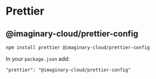 # Prettier

## @imaginary-cloud/prettier-config


```
npm install prettier @imaginary-cloud/prettier-config
```

In your `package.json` add:

```
"prettier": "@imaginary-cloud/prettier-config"
```
